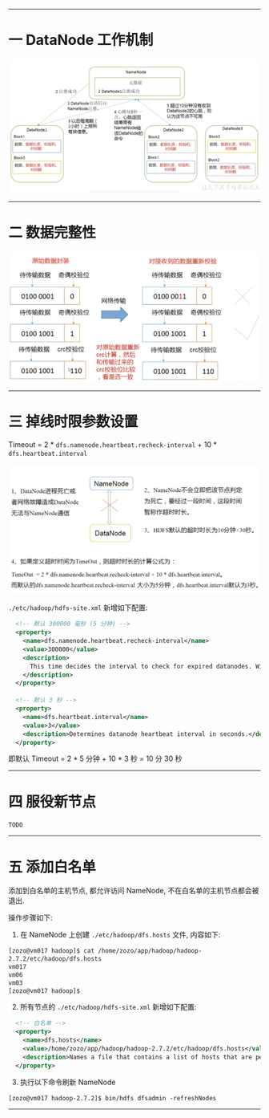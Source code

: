 


---

# 一 DataNode 工作机制

![image](https://github.com/zozospider/note/blob/master/data-system/Hadoop/Hadoop-video1-DataNode/DataNode%E5%B7%A5%E4%BD%9C%E6%9C%BA%E5%88%B6.png?raw=true)

---

# 二 数据完整性

![image](https://github.com/zozospider/note/blob/master/data-system/Hadoop/Hadoop-video1-DataNode/%E6%95%B0%E6%8D%AE%E5%AE%8C%E6%95%B4%E6%80%A7.png?raw=true)

---

# 三 掉线时限参数设置

Timeout = 2 * `dfs.namenode.heartbeat.recheck-interval` + 10 * `dfs.heartbeat.interval`

![image](https://github.com/zozospider/note/blob/master/data-system/Hadoop/Hadoop-video1-DataNode/DataNode%E6%8E%89%E7%BA%BF%E6%97%B6%E9%99%90%E5%8F%82%E6%95%B0%E8%AE%BE%E7%BD%AE.png?raw=true)

`./etc/hadoop/hdfs-site.xml` 新增如下配置:

```xml
  <!-- 默认 300000 毫秒 (5 分钟) -->
  <property>
    <name>dfs.namenode.heartbeat.recheck-interval</name>
    <value>300000</value>
    <description>
      This time decides the interval to check for expired datanodes. With this value and dfs.heartbeat.interval, the interval of deciding the datanode is stale or not is also calculated. The unit of this configuration is millisecond.
    </description>
  </property>

  <!-- 默认 3 秒 -->
  <property>
    <name>dfs.heartbeat.interval</name>
    <value>3</value>
    <description>Determines datanode heartbeat interval in seconds.</description>
  </property>
```

即默认 Timeout = 2 * 5 分钟 + 10 * 3 秒 = 10 分 30 秒

---

# 四 服役新节点

`TODO`

---

# 五 添加白名单

添加到白名单的主机节点, 都允许访问 NameNode, 不在白名单的主机节点都会被退出.

操作步骤如下:

1. 在 NameNode 上创建 `./etc/hadoop/dfs.hosts` 文件, 内容如下:

```
[zozo@vm017 hadoop]$ cat /home/zozo/app/hadoop/hadoop-2.7.2/etc/hadoop/dfs.hosts
vm017
vm06
vm03
[zozo@vm017 hadoop]$ 
```

2. 所有节点的 `./etc/hadoop/hdfs-site.xml` 新增如下配置:

```xml
  <!-- 白名单 -->
  <property>
    <name>dfs.hosts</name>
    <value>/home/zozo/app/hadoop/hadoop-2.7.2/etc/hadoop/dfs.hosts</value>
    <description>Names a file that contains a list of hosts that are permitted to connect to the namenode. The full pathname of the file must be specified.  If the value is empty, all hosts are permitted.</description>
  </property>
```

3. 执行以下命令刷新 NameNode

```
[zozo@vm017 hadoop-2.7.2]$ bin/hdfs dfsadmin -refreshNodes
```


---